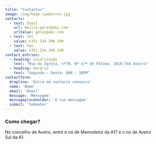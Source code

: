 ```yaml
---
title: "Contactos"
image: /img/home-jumbotron.jpg
contacts: 
  - text: Email
    url: mailto:geral@abc.com
    urlValue: geral@abc.com
  - text: Tel
    value: +351 234 290 290
  - text: Fax
    value: +351 234 290 299
contact_entries:
  - heading: Localização
    text: "Rua da Igreja, nº79, Nª Srª de Fátima, 3810-744 Aveiro"
  - heading: Horário
    text: "Segunda – Sexta: 9AM – 18PM"
contactform:
  dropline: 'Entra em contacto connosco'
  name: 'Nome'
  email: 'Email'
  message: 'Mensagem'
  messageplaceholder: 'A tua mensagem'
  submit: 'Submeter'
---
```

<h3 class="f4 b lh-title mb2">Como chegar?</h3>


No concelho de Aveiro, entre o nó de Mamodeiro da A17 e o nó de Aveiro Sul da A1.